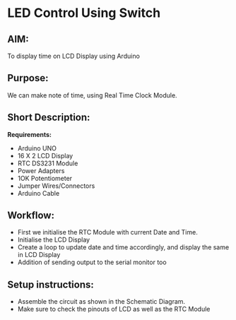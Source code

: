 # LED Control Using Switch

## AIM:

To display time on LCD Display using Arduino

## Purpose:

We can make note of time, using Real Time Clock Module.

## Short Description:

**Requirements:**

- Arduino UNO
- 16 X 2 LCD Display
- RTC DS3231 Module
- Power Adapters
- 1OK Potentiometer
- Jumper Wires/Connectors
- Arduino Cable

## Workflow:

- First we initialise the RTC Module with current Date and Time.
- Initialise the LCD Display
- Create a loop to update date and time accordingly, and display the same in LCD Display
- Addition of sending output to the serial monitor too

## Setup instructions:

- Assemble the circuit as shown in the Schematic Diagram.
- Make sure to check the pinouts of LCD as well as the RTC Module
